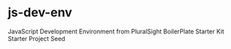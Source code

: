 # js-dev-env
JavaScript Development Environment from PluralSight
BoilerPlate
Starter Kit
Starter Project
Seed
